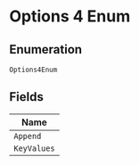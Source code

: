 
# Options 4 Enum

## Enumeration

`Options4Enum`

## Fields

| Name |
|  --- |
| `Append` |
| `KeyValues` |

